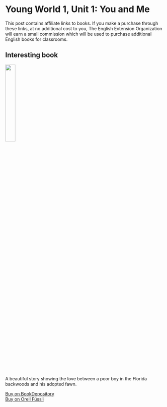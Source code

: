 # Young World 1, Unit 1: You and Me

This post contains affiliate links to books. If you make a purchase through these links, at no additional cost to you, The English Extension Organization will earn a small commission which will be used to purchase additional English books for classrooms.

## Interesting book

<img src="https://i.imgur.com/9byDLFn.png" width="25%" />

A beautiful story showing the love between a poor boy in the Florida backwoods and his adopted fawn.

<a href="https://www.bookdepository.com/Yearling-Marjorie-Kinnan-Rawlings/9780689846236?ref=grid-view&qid=1654272403026&sr=1-2" rel=”nofollow”> Buy on BookDepository</a>  
<a href="https://www.orellfuessli.ch/shop/home/artikeldetails/A1001523331" rel=”nofollow”>Buy on Orell Füssli</a>




<!--stackedit_data:
eyJoaXN0b3J5IjpbMjEyNTM4NjcwNV19
-->